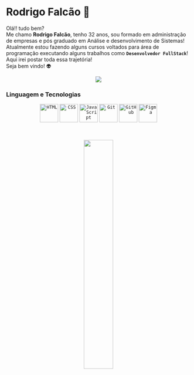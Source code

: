#  Rodrigo Falcão 🤖

Olá!! tudo bem?<br>
Me chamo **Rodrigo Falcão**, tenho 32 anos, sou formado em administração de empresas e pós graduado em Análise e desenvolvimento de Sistemas!<br>
Atualmente estou fazendo alguns cursos voltados para área de programação executando alguns trabalhos como **`Desenvolvedor FullStack`**!<br> 
Aqui irei postar toda essa trajetória!<br>
Seja bem vindo! 👽

<div align="center">
 <a href="https://www.linkedin.com/in/rodrigo-falcao-ferreira/" target="_blank"><img src="https://img.shields.io/badge/-LinkedIn-%230077B5?style=for-the-badge&logo=linkedin&logoColor=white" target="_blank"></a> 
</div>

### Linguagem e Tecnologias

<div align="center">
	<code><img width="50" src="https://raw.githubusercontent.com/marwin1991/profile-technology-icons/refs/heads/main/icons/html.png" alt="HTML" title="HTML"/></code>
	<code><img width="50" src="https://raw.githubusercontent.com/marwin1991/profile-technology-icons/refs/heads/main/icons/css.png" alt="CSS" title="CSS"/></code>
	<code><img width="50" src="https://raw.githubusercontent.com/marwin1991/profile-technology-icons/refs/heads/main/icons/javascript.png" alt="JavaScript" title="JavaScript"/></code>
	<code><img width="50" src="https://raw.githubusercontent.com/marwin1991/profile-technology-icons/refs/heads/main/icons/git.png" alt="Git" title="Git"/></code>
	<code><img width="50" src="https://raw.githubusercontent.com/marwin1991/profile-technology-icons/refs/heads/main/icons/github.png" alt="GitHub" title="GitHub"/></code>
	<code><img width="50" src="https://raw.githubusercontent.com/marwin1991/profile-technology-icons/refs/heads/main/icons/figma.png" alt="Figma" title="Figma"/></code>
</div>

<div align="center">
  <p>&nbsp;</p>
  <img src="https://github-readme-stats.vercel.app/api?username=rodrigo-falcao&show_icons=true&theme=radical" width="40%">
</div>


